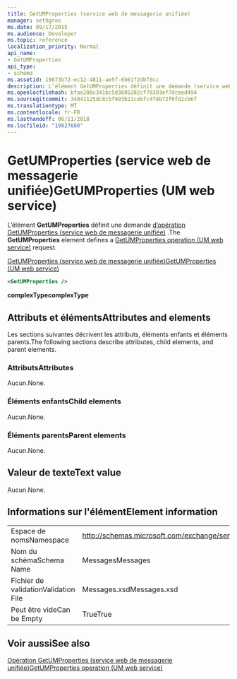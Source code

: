 ```yaml
---
title: GetUMProperties (service web de messagerie unifiée)
manager: sethgros
ms.date: 09/17/2015
ms.audience: Developer
ms.topic: reference
localization_priority: Normal
api_name:
- GetUMProperties
api_type:
- schema
ms.assetid: 19873b72-ec12-4811-ae5f-6b61f2dbf0cc
description: L’élément GetUMProperties définit une demande (service web de messagerie unifiée) d’opération GetUMProperties.
ms.openlocfilehash: bfae288c341bc5d3605282cf78393ef7dceed494
ms.sourcegitcommit: 34041125dc8c5f993b21cebfc4f8b72f0fd2cb6f
ms.translationtype: MT
ms.contentlocale: fr-FR
ms.lasthandoff: 06/11/2018
ms.locfileid: "19827680"
---
```

# <a name="getumproperties-um-web-service"></a><span data-ttu-id="68d7f-103">GetUMProperties (service web de messagerie unifiée)</span><span class="sxs-lookup"><span data-stu-id="68d7f-103">GetUMProperties (UM web service)</span></span>

<span data-ttu-id="68d7f-104">L’élément **GetUMProperties** définit une demande [d’opération GetUMProperties (service web de messagerie unifiée)](getumproperties-operation-um-web-service.md) .</span><span class="sxs-lookup"><span data-stu-id="68d7f-104">The **GetUMProperties** element defines a [GetUMProperties operation (UM web service)](getumproperties-operation-um-web-service.md) request.</span></span> 
  
[<span data-ttu-id="68d7f-105">GetUMProperties (service web de messagerie unifiée)</span><span class="sxs-lookup"><span data-stu-id="68d7f-105">GetUMProperties (UM web service)</span></span>](getumproperties-um-web-service.md)
  
```xml
<GetUMProperties />
```

 <span data-ttu-id="68d7f-106">**complexType**</span><span class="sxs-lookup"><span data-stu-id="68d7f-106">**complexType**</span></span>
## <a name="attributes-and-elements"></a><span data-ttu-id="68d7f-107">Attributs et éléments</span><span class="sxs-lookup"><span data-stu-id="68d7f-107">Attributes and elements</span></span>

<span data-ttu-id="68d7f-108">Les sections suivantes décrivent les attributs, éléments enfants et éléments parents.</span><span class="sxs-lookup"><span data-stu-id="68d7f-108">The following sections describe attributes, child elements, and parent elements.</span></span>
  
### <a name="attributes"></a><span data-ttu-id="68d7f-109">Attributs</span><span class="sxs-lookup"><span data-stu-id="68d7f-109">Attributes</span></span>

<span data-ttu-id="68d7f-110">Aucun.</span><span class="sxs-lookup"><span data-stu-id="68d7f-110">None.</span></span>
  
### <a name="child-elements"></a><span data-ttu-id="68d7f-111">Éléments enfants</span><span class="sxs-lookup"><span data-stu-id="68d7f-111">Child elements</span></span>

<span data-ttu-id="68d7f-112">Aucun.</span><span class="sxs-lookup"><span data-stu-id="68d7f-112">None.</span></span>
  
### <a name="parent-elements"></a><span data-ttu-id="68d7f-113">Éléments parents</span><span class="sxs-lookup"><span data-stu-id="68d7f-113">Parent elements</span></span>

<span data-ttu-id="68d7f-114">Aucun.</span><span class="sxs-lookup"><span data-stu-id="68d7f-114">None.</span></span>
  
## <a name="text-value"></a><span data-ttu-id="68d7f-115">Valeur de texte</span><span class="sxs-lookup"><span data-stu-id="68d7f-115">Text value</span></span>

<span data-ttu-id="68d7f-116">Aucun.</span><span class="sxs-lookup"><span data-stu-id="68d7f-116">None.</span></span>
  
## <a name="element-information"></a><span data-ttu-id="68d7f-117">Informations sur l'élément</span><span class="sxs-lookup"><span data-stu-id="68d7f-117">Element information</span></span>

|||
|:-----|:-----|
|<span data-ttu-id="68d7f-118">Espace de noms</span><span class="sxs-lookup"><span data-stu-id="68d7f-118">Namespace</span></span>  <br/> |http://schemas.microsoft.com/exchange/services/2006/messages  <br/> |
|<span data-ttu-id="68d7f-119">Nom du schéma</span><span class="sxs-lookup"><span data-stu-id="68d7f-119">Schema Name</span></span>  <br/> |<span data-ttu-id="68d7f-120">Messages</span><span class="sxs-lookup"><span data-stu-id="68d7f-120">Messages</span></span>  <br/> |
|<span data-ttu-id="68d7f-121">Fichier de validation</span><span class="sxs-lookup"><span data-stu-id="68d7f-121">Validation File</span></span>  <br/> |<span data-ttu-id="68d7f-122">Messages.xsd</span><span class="sxs-lookup"><span data-stu-id="68d7f-122">Messages.xsd</span></span>  <br/> |
|<span data-ttu-id="68d7f-123">Peut être vide</span><span class="sxs-lookup"><span data-stu-id="68d7f-123">Can be Empty</span></span>  <br/> |<span data-ttu-id="68d7f-124">True</span><span class="sxs-lookup"><span data-stu-id="68d7f-124">True</span></span>  <br/> |
   
## <a name="see-also"></a><span data-ttu-id="68d7f-125">Voir aussi</span><span class="sxs-lookup"><span data-stu-id="68d7f-125">See also</span></span>



[<span data-ttu-id="68d7f-126">Opération GetUMProperties (service web de messagerie unifiée)</span><span class="sxs-lookup"><span data-stu-id="68d7f-126">GetUMProperties operation (UM web service)</span></span>](getumproperties-operation-um-web-service.md)

